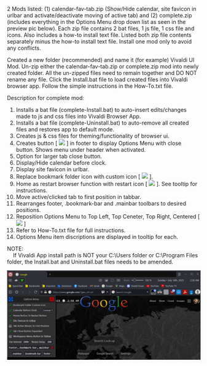 2 Mods listed: (1) calendar-fav-tab.zip (Show/Hide calendar, site favicon in urlbar and activate/deactivate moving of active tab) and (2) complete.zip (includes everything in the Options Menu drop down list as seen in the preview pic below). Each zip file contains 2 bat files, 1 js file, 1 css file and icons. Also includes a how-to install text file. Listed both zip file contents separately minus the how-to install text file. Install one mod only to avoid any conflicts.

Created a new folder (recommended) and name it (for example) Vivaldi UI Mod. Un-zip either the calendar-fav-tab.zip or complete.zip mod into newly created folder. All the un-zipped files need to remain together and DO NOT rename any file. Click the Install.bat file to load created files into Vivaldi browser app. Follow the simple instructions in the How-To.txt file.

Description for complete mod:
1. Installs a bat file (complete-Install.bat) to auto-insert edits/changes made to js and css files into Vivaldi Browser App.
2. Installs a bat file (complete-Uninstall.bat) to auto-remove all created files and restores app to default mode.
3. Creates js & css files for theming/functionality of browser ui.
4. Creates button [ <img src="https://github.com/srazzano/Images/blob/master/options.png"/> ] in footer to display Options Menu with close button. Shows menu under header when activated.
5. Option for larger tab close button.
6. Display/Hide calendar before clock.
7. Display site favicon in urlbar.
8. Replace bookmark folder icon with custom icon [ <img src="https://github.com/srazzano/Images/blob/master/folderIcon.png"/> ].
9. Home as restart browser function with restart icon [ <img src="https://github.com/srazzano/Images/blob/master/restartIcon.png"/> ]. See tooltip for instructions.
10. Move active/clicked tab to first position in tabbar.
11. Rearranges footer, .bookmark-bar and .mainbar toolbars to desired positions.
12. Reposition Options Menu to Top Left, Top Ceneter, Top Right, Centered [ <img src="https://github.com/srazzano/Images/blob/master/position.png"/> ]
13. Refer to How-To.txt file for full instructions.
14. Options Menu item discriptions are displayed in tooltip for each.

NOTE:<br>
&nbsp;&nbsp;&nbsp; If Vivaldi App install path is NOT your C:\Users folder or C:\Program Files folder, the Install.bat and Uninstall.bat files needs to be amended.

<img src="https://github.com/Razzano/Images/blob/master/VivaldiCustom.png"/>
